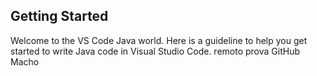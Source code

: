## Getting Started

Welcome to the VS Code Java world. Here is a guideline to help you get started to write Java code in Visual Studio Code.
remoto
prova GitHub
Macho
